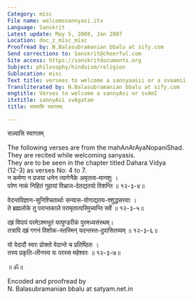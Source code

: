 ```yaml
---
Category: misc
File name: welcomesannyasi.itx
Language: Sanskrit
Latest update: May 5, 2008, Jan 2007
Location: doc_z_misc_misc
Proofread by: N.Balasubramanian bbalu at sify.com
Send corrections to: Sanskrit@cheerful.com
Site access: https://sanskritdocuments.org
Subject: philosophy/hinduism/religion
Sublocation: misc
Text title: versees to welcome a sannyaasii or a svaamii
Transliterated by: N.Balasubramanian bbalu at sify.com
engtitle: Verses to welcome a sannyAsi or svAmI
itxtitle: sannyAsi svAgatam
title: सन्न्यासि स्वागतम्

---
```

  
 सन्न्यासि स्वागतम्   
  
  
The following verses are from the mahAnArAyaNopaniShad.  
They are recited while welcoming sanyasis.  
They are to be seen in the chapter titled Dahara Vidya  
(12-3) as verses No: 4 to 7.  
न कर्मणा न प्रजया धनेन त्यागेनैके अमृतत्व-मानशुः ।  
परेण नाकं निहितं गुहायां विभ्राज-देतद्यतयो विशन्ति ॥ १२-३-४॥  
  
वेदन्तविज्ञान-सुनिश्चितार्थाः सन्यास-योगाद्यतय-श्शुद्धसत्त्वाः ।  
ते ब्रह्मलोके तु परान्तकाले परामृतात्परिमुच्यन्ति सर्वे ॥ १२-३-५॥  
  
दह्रं विपापं परमेऽश्मभूतं यत्पुण्डरीकं पुरमध्यसंस्थम्।  
तत्रापि दह्रं गगनं विशोक-स्तस्मिन् यदन्तस्त-दुपासितव्यम् ॥ १२-३-६॥  
  
यो वेदादौ स्वरः प्रोक्तो वेदान्ते च प्रतिष्ठितः ।  
तस्य प्रकृति-लीनस्य यः परस्स महेश्वरः ॥ १२-३-७॥  
  
 ॥ ॐ॥  
  
  
Encoded and proofread by  
N. Balasubramanian bbalu at satyam.net.in  
  
